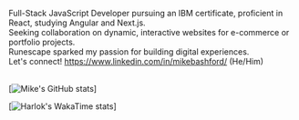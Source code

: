 Full-Stack JavaScript Developer pursuing an IBM certificate, proficient in React, studying Angular and Next.js. <br/>
Seeking collaboration on dynamic, interactive websites for e-commerce or portfolio projects. <br/>
Runescape sparked my passion for building digital experiences. <br/>
Let's connect!  https://www.linkedin.com/in/mikebashford/ (He/Him)<br/>
<br/>

[![Mike's GitHub stats](https://github-readme-stats.vercel.app/api?username=mikebashford&theme=dark&show_icons=true)]

[![Harlok's WakaTime stats](https://github-readme-stats.vercel.app/api/wakatime?username=018d90d9-f665-4c7b-bbd2-61d074d5e2ee)]


